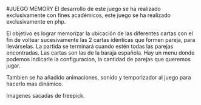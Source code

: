 #JUEGO MEMORY
El desarrollo de este juego se ha realizado exclusivamente con fines académicos, este juego se ha realizado exclusivamente en php.

El objetivo es lograr memorizar la ubicación de las diferentes cartas con el fin de voltear sucesivamente las 2 cartas idénticas que formen pareja, para llevárselas.
La partida se terminará cuando estén todas las parejas encontradas. Las cartas son las de la baraja española. Hay un menu donde podemos indicarle la configuracion, la cantidad de parejas que queremos jugar.

Tambien se ha añadido animaciones, sonido y temporizador al juego para hacerlo mas dinámico.

Imagenes sacadas de freepick.
